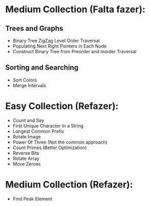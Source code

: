 # Medium Collection (Falta fazer):
## Trees and Graphs
* Binary Tree ZigZag Level Order Traversal
* Populating Next Right Pointers in Each Node
* Construct Binary Tree from Preorder and Inorder Traversal

## Sorting and Searching
* Sort Colors
* Merge Intervals

# Easy Collection (Refazer):
* Count and Say
* First Unique Character In a String
* Longest Common Prefix
* Rotate Image
* Power Of Three (Not the common approach)
* Count Primes (Better Optimization)
* Reverse Bits
* Rotate Array
* Move Zeroes

# Medium Collection (Refazer):
* Find Peak Element
